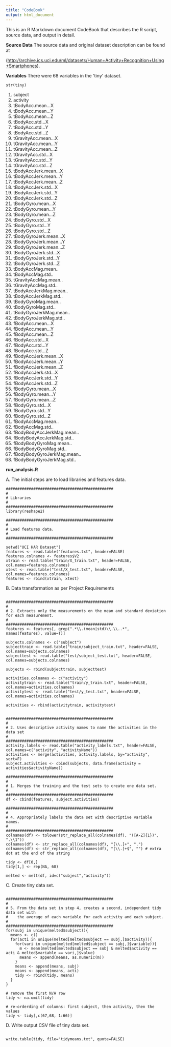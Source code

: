 ```yaml
---
title: "CodeBook"
output: html_document
---
```


This is an R Markdown document CodeBook that describes the R script, source data, and output in detail.

<b>Source Data</b>
The source data and original dataset description can be found at

(http://archive.ics.uci.edu/ml/datasets/Human+Activity+Recognition+Using+Smartphones).

<b>Variables</b>
There were 68 variables in the 'tiny' dataset.

```{r}
str(tiny)
```
1. subject
2. activity
3. tBodyAcc.mean...X
4. tBodyAcc.mean...Y
5. tBodyAcc.mean...Z
6. tBodyAcc.std...X
7. tBodyAcc.std...Y
8. tBodyAcc.std...Z
9. tGravityAcc.mean...X
10. tGravityAcc.mean...Y
11. tGravityAcc.mean...Z
12. tGravityAcc.std...X
13. tGravityAcc.std...Y
14. tGravityAcc.std...Z
15. tBodyAccJerk.mean...X
16. tBodyAccJerk.mean...Y
17. tBodyAccJerk.mean...Z
18. tBodyAccJerk.std...X
19. tBodyAccJerk.std...Y
20. tBodyAccJerk.std...Z
21. tBodyGyro.mean...X
22. tBodyGyro.mean...Y
23. tBodyGyro.mean...Z
24. tBodyGyro.std...X
25. tBodyGyro.std...Y
26. tBodyGyro.std...Z
27. tBodyGyroJerk.mean...X
28. tBodyGyroJerk.mean...Y
29. tBodyGyroJerk.mean...Z
30. tBodyGyroJerk.std...X
31. tBodyGyroJerk.std...Y
32. tBodyGyroJerk.std...Z
33. tBodyAccMag.mean..
34. tBodyAccMag.std..
35. tGravityAccMag.mean..
36. tGravityAccMag.std..
37. tBodyAccJerkMag.mean..
38. tBodyAccJerkMag.std..
39. tBodyGyroMag.mean..
40. tBodyGyroMag.std..
41. tBodyGyroJerkMag.mean..
42. tBodyGyroJerkMag.std..
43. fBodyAcc.mean...X
44. fBodyAcc.mean...Y
45. fBodyAcc.mean...Z
46. fBodyAcc.std...X
47. fBodyAcc.std...Y
48. fBodyAcc.std...Z
49. fBodyAccJerk.mean...X
50. fBodyAccJerk.mean...Y
51. fBodyAccJerk.mean...Z
52. fBodyAccJerk.std...X
53. fBodyAccJerk.std...Y
54. fBodyAccJerk.std...Z
55. fBodyGyro.mean...X
56. fBodyGyro.mean...Y
57. fBodyGyro.mean...Z
58. fBodyGyro.std...X
59. fBodyGyro.std...Y
60. fBodyGyro.std...Z
61. fBodyAccMag.mean..
62. fBodyAccMag.std..
63. fBodyBodyAccJerkMag.mean..
64. fBodyBodyAccJerkMag.std..
65. fBodyBodyGyroMag.mean..
66. fBodyBodyGyroMag.std..
67. fBodyBodyGyroJerkMag.mean..
68. fBodyBodyGyroJerkMag.std..

<b>run_analysis.R</b>

A. The initial steps are to load libraries and features data.

```{r}
###############################################
#
# Libraries
#
###############################################
library(reshape2)

###############################################
#
# Load features data.
#
###############################################

setwd("UCI HAR Dataset")
features <- read.table("features.txt", header=FALSE)
features.colnames <- features$V2
xtrain <- read.table("train/X_train.txt", header=FALSE, col.names=features.colnames)
xtest <- read.table("test/X_test.txt", header=FALSE, col.names=features.colnames)
features <- rbind(xtrain, xtest)
```

B. Data transformation as per Project Requirements


```{r}

###############################################
#
# 2. Extracts only the measurements on the mean and standard deviation for each measurement. 
#
###############################################
features <- features[, grep(".*\\.(mean|std)\\.\\..*", names(features), value=T)]

subjects.colnames <- c("subject")
subjecttrain <- read.table("train/subject_train.txt", header=FALSE, col.names=subjects.colnames)
subjecttest <- read.table("test/subject_test.txt", header=FALSE, col.names=subjects.colnames)

subjects <- rbind(subjecttrain, subjecttest)

activities.colnames <- c("activity")
activitytrain <- read.table("train/y_train.txt", header=FALSE, col.names=activities.colnames)
activitytest <- read.table("test/y_test.txt", header=FALSE, col.names=activities.colnames)

activities <- rbind(activitytrain, activitytest)


###############################################
#
# 2. Uses descriptive activity names to name the activities in the data set
#
###############################################
activity.labels <- read.table("activity_labels.txt", header=FALSE, col.names=c("activity", "activityName"))
activities <- merge(activities, activity.labels, by="activity", sort=F)
subject.activities <- cbind(subjects, data.frame(activity = activities$activityName))

###############################################
#
# 1. Merges the training and the test sets to create one data set.
#
###############################################
df <- cbind(features, subject.activities)

###############################################
#
# 4. Appropriately labels the data set with descriptive variable names. 
#
###############################################
colnames(df) <- tolower(str_replace_all(colnames(df), "([A-Z]{1})", ".\\1"))
colnames(df) <- str_replace_all(colnames(df), "[\\.]+", ".")
colnames(df) <- str_replace_all(colnames(df), "[\\.]+$", "") # extra dot at the end of the string

tidy <- df[0,]
tidy[1,] <- rep(NA, 68)

melted <- melt(df, id=c("subject","activity"))

```

C. Create tiny data set.

```{r}

###############################################
#
# 5. From the data set in step 4, creates a second, independent tidy data set with 
#    the average of each variable for each activity and each subject.
#
###############################################
for(subj in unique(melted$subject)){
  means <- c()
  for(acti in unique(melted[melted$subject == subj,]$activity)){
    for(vari in unique(melted[melted$subject == subj,]$variable)){
      m <- mean(melted[melted$subject == subj & melted$activity == acti & melted$variable == vari,]$value)
      means <- append(means, as.numeric(m))
    }
    means <- append(means, subj)
    means <- append(means, acti)
    tidy <- rbind(tidy, means)
  }
}

# remove the first N/A row
tidy <- na.omit(tidy)

# re-orderding of columns: first subject, then activity, then the values
tidy <- tidy[,c(67,68, 1:66)]

```

D. Write output CSV file of tiny data set.

```{r}

write.table(tidy, file="tidymeans.txt", quote=FALSE)
```
